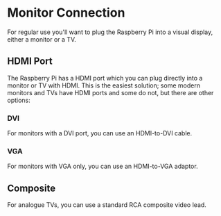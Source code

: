 # Monitor Connection

For regular use you'll want to plug the Raspberry Pi into a visual display, either a monitor or a TV. 

## HDMI Port

The Raspberry Pi has a HDMI port which you can plug directly into a monitor or TV with HDMI. This is the easiest solution; some modern monitors and TVs have HDMI ports and some do not, but there are other options:

### DVI

For monitors with a DVI port, you can use an HDMI-to-DVI cable.

### VGA

For monitors with VGA only, you can use an HDMI-to-VGA adaptor.

## Composite

For analogue TVs, you can use a standard RCA composite video lead.
